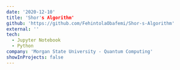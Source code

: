 ```yaml
---
date: '2020-12-10'
title: 'Shor's Algorithm'
github: 'https://github.com/FehintolaObafemi/Shor-s-Algorithm'
external: ''
tech:
  - Jupyter Notebook
  - Python
company: 'Morgan State University - Quantum Computing'
showInProjects: false
---
```

